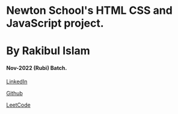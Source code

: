 # Newton School's HTML CSS and JavaScript project.
# By Rakibul Islam
#### Nov-2022 (Rubi) Batch.

<p><a href="https://www.linkedin.com/in/rakibul-islam-969106259/">LinkedIn</a></p>
<p><a href="https://github.com/Rakib7425">Github</a></p>
<p><a href="https://leetcode.com/rakib74/">LeetCode</a></p>
<p></p>

